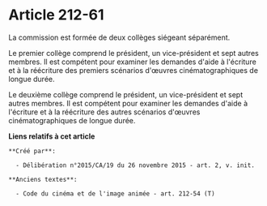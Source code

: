 # Article 212-61

La commission est formée de deux collèges siégeant séparément. 

Le premier collège comprend le président, un vice-président et sept autres membres. Il est compétent pour examiner les
demandes d'aide à l'écriture et à la réécriture des premiers scénarios d'œuvres cinématographiques de longue durée. 

Le deuxième collège comprend le président, un vice-président et sept autres membres. Il est compétent pour examiner les
demandes d'aide à l'écriture et à la réécriture des autres scénarios d'œuvres cinématographiques de longue durée.

**Liens relatifs à cet article**

	**Créé par**:

	  - Délibération n°2015/CA/19 du 26 novembre 2015 - art. 2, v. init.

	**Anciens textes**:

	  - Code du cinéma et de l'image animée - art. 212-54 (T)
